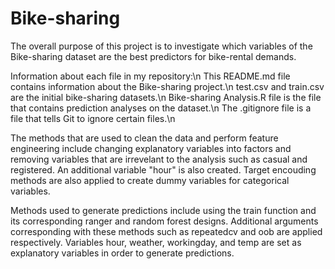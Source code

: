 # Bike-sharing

The overall purpose of this project is to investigate which variables of the Bike-sharing dataset are the best predictors for bike-rental demands.

Information about each file in my repository:\n
This README.md file contains information about the Bike-sharing project.\n
test.csv and train.csv are the initial bike-sharing datasets.\n
Bike-sharing Analysis.R file is the file that contains prediction analyses on the dataset.\n
The .gitignore file is a file that tells Git to ignore certain files.\n

The methods that are used to clean the data and perform feature engineering include changing explanatory variables into factors and removing variables that are irrevelant to the analysis such as casual and registered. An additional variable "hour" is also created. Target encouding methods are also applied to create dummy variables for categorical variables.

Methods used to generate predictions include using the train function and its corresponding ranger and random forest designs. Additional arguments corresponding with these methods such as repeatedcv and oob are applied respectively. Variables hour, weather, workingday, and temp are set as explanatory variables in order to generate predictions.

